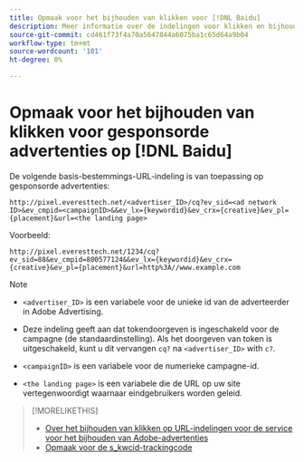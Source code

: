 ```yaml
---
title: Opmaak voor het bijhouden van klikken voor [!DNL Baidu]
description: Meer informatie over de indelingen voor klikken en bijhouden voor [!DNL Baidu] rekeningen.
source-git-commit: cd461f73f4a70a5647844a6075ba1c65d64a9b04
workflow-type: tm+mt
source-wordcount: '101'
ht-degree: 0%

---
```


# Opmaak voor het bijhouden van klikken voor gesponsorde advertenties op [!DNL Baidu]

De volgende basis-bestemmings-URL-indeling is van toepassing op gesponsorde advertenties:

`http://pixel.everesttech.net/<advertiser_ID>/cq?ev_sid=<ad network ID>&ev_cmpid=<campaignID>&&ev_lx={keywordid}&ev_crx={creative}&ev_pl={placement}&url=<the landing page>`

Voorbeeld:

`http://pixel.everesttech.net/1234/cq?ev_sid=88&ev_cmpid=800577124&&ev_lx={keywordid}&ev_crx={creative}&ev_pl={placement}&url=http%3A//www.example.com`

>[!NOTE]
>
>* `<advertiser_ID>` is een variabele voor de unieke id van de adverteerder in Adobe Advertising.
>
>* Deze indeling geeft aan dat tokendoorgeven is ingeschakeld voor de campagne (de standaardinstelling). Als het doorgeven van token is uitgeschakeld, kunt u dit vervangen `cq?` na `<advertiser_ID>` with `c?`.
>
>* `<campaignID>` is een variabele voor de numerieke campagne-id.
>
>* `<the landing page>` is een variabele die de URL op uw site vertegenwoordigt waarnaar eindgebruikers worden geleid.


>[!MORELIKETHIS]
>
>* [Over het bijhouden van klikken op URL-indelingen voor de service voor het bijhouden van Adobe-advertenties](formats-click-tracking-about.md)
>* [Opmaak voor de s\_kwcid-trackingcode](skwcid-tracking-parameter.md)

